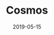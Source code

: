 ---
title: 'Cosmos'
slug: 'cosmos'
date: 2019-05-15	
icon: 'images/logos/cosmos_logo.svg'
website: 'https://cosmos.network/'
caption: ''
draft: false
featured: true
weight: 5
heroHeading: 'Cosmos Network'
key: 'cosmos'
type: 'member'
---